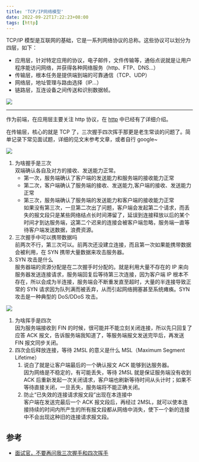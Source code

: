 ```yaml
---
title: 'TCP/IP网络模型'
date: 2022-09-22T17:22:23+08:00
tags: [http]
---
```


TCP/IP 模型是互联网的基础，它是一系列网络协议的总称。这些协议可以划分为四层，如下：

- 应用层，针对特定应用的协议，电子邮件，文件传输等，通俗点说就是让用户程序能访问网络，并获得各种网络服务（http、FTP、DNS...）
- 传输层，根本任务是提供端到端的可靠通信（TCP、UDP）
- 网络层，地址管理与路由选择（IP...）
- 链路层，互连设备之间传送和识别数据帧。

![](https://cdn.staticaly.com/gh/yokiizx/picgo@master/img/202210202335427.png)

---

作为前端，在应用层主要关注 http 协议，在 [http](https://yokiizx.site/posts/http/http%E5%89%8D%E4%B8%96%E4%BB%8A%E7%94%9F/) 中已经有了详细介绍。

在传输层，核心的就是 TCP 了，三次握手四次挥手那更是老生常谈的问题了。简单记录下常见面试题，详细的见文末参考文章，或者自行 google~

![](https://cdn.staticaly.com/gh/yokiizx/picgo@master/img/202210210008339.png)

1. 为啥握手是三次  
   双端确认各自及对方的接收、发送能力正常。
   - 第一次，服务端确认了客户端的发送能力和服务端的接收能力正常
   - 第二次，客户端确认了服务端的接收、发送能力,客户端的接收、发送能力正常
   - 第三次，服务端确认了服务端的发送能力和客户端的接收能力正常  
     如果没有第三次，一旦第二次出了问题，客户端会发起第二个请求，而丢失的报文段只是某些网络结点长时间滞留了，延误到连接释放以后的某个时间才到达服务端，这第二个迟来的连接会被客户端忽略，服务端一直等待客户端发送数据，浪费资源。
2. 三次握手中可以携带数据吗  
   前两次不行，第三次可以。前两次还没建立连接，而且第一次如果能携带数据会被利用，在 SYN 携带大量数据来攻击服务器。
3. SYN 攻击是什么  
   服务器端的资源分配是在二次握手时分配的。就是利用大量不存在的 IP 来向服务器发送连接请求，服务端回复后等待第三次连接，因为客户端 IP 根本不存在，所以会成为半连接，服务端会不断重发直至超时，大量的半连接导致正常的 SYN 请求因为队列满而被丢弃，从而引起网络拥塞甚至系统瘫痪。SYN 攻击是一种典型的 DoS/DDoS 攻击。

![](https://cdn.staticaly.com/gh/yokiizx/picgo@master/img/202210210009002.png)

1. 为啥挥手是四次  
   因为服务端接收到 FIN 的时候，很可能并不能立刻关闭连接，所以先只回复了应答 ACK 报文，告诉服务端我知道了，等服务端报文发送完毕后，再发送 FIN 报文同步关闭。
2. 四次会后释放连接，等待 2MSL 的意义是什么 MSL（Maximum Segment Lifetime）
   1. 说白了就是让客户端最后的一个确认报文 ACK 能够到达服务器。  
      因为网络是不稳定的，有可能丢失，等待 2MSL 就是保证服务端没有收到 ACK 后重新发起一次关闭请求，客户端也刷新等待时间从头计时；如果不等待直接关闭，一旦丢失，服务端将不能正确关闭。
   2. 防止“已失效的连接请求报文段”出现在本连接中  
      客户端在发送完最后一个 ACK 报文段后，再经过 2MSL，就可以使本连接持续的时间内所产生的所有报文段都从网络中消失，使下一个新的连接中不会出现这种旧的连接请求报文段。

## 参考

- [面试官，不要再问我三次握手和四次挥手](https://mp.weixin.qq.com/s/WI9045Sd7gRsE-WZ5x8tcA)
